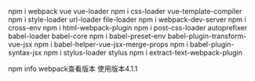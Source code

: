 npm i webpack vue vue-loader
npm i css-loader vue-template-compiler
npm i style-loader url-loader file-loader
npm i webpack-dev-server
npm i cross-env
npm i html-webpack-plugin
npm i post-css-loader autoprefixer babel-loader babel-core
npm i babel-preset-env babel-plugin-transform-vue-jsx
npm i babel-helper-vue-jsx-merge-props
npm i babel-plugin-syntax-jsx
npm i stylus-loader stylus
npm i extract-text-webpack-plugin

npm info webpack查看版本
使用版本4.1.1